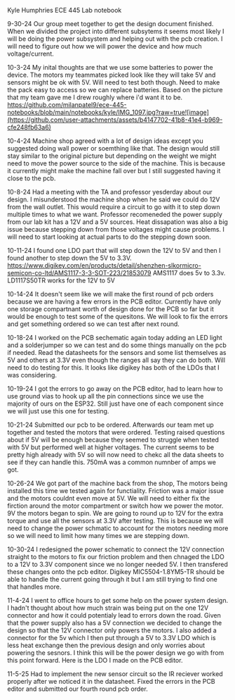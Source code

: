 Kyle Humphries ECE 445 Lab notebook

9-30-24
Our group meet together to get the design document finished. When we divided the project into different subsytems it seems most likely I will be doing the power subsystem and helping out with the pcb creation. I will need to figure out how we will power the device and how much voltage/current.

10-3-24
My inital thoughts are that we use some batteries to power the device. The motors my teammates picked look like they will take 5V and sensors might be ok with 5V. Will need to test both though. Need to make the pack easy to access so we can replace batteries. Based on the picture that my team gave me I drew roughly where i'd want it to be.
https://github.com/milanpatel9/ece-445-notebooks/blob/main/notebooks/kyle/IMG_1097.jpg?raw=true![image](https://github.com/user-attachments/assets/b4147702-41b8-41e4-b969-cfe248fb63a6)

10-4-24
Machine shop agreed with a lot of design ideas except you suggested doing wall power or soemthing like that. The design would still stay similar to the original picture but depending on the weight we might need to move the power source to the side of the machine. This is because it currently might make the machine fall over but I still suggested having it close to the pcb.

10-8-24
Had a meeting with the TA and professor yesderday about our design. I misunderstood the machine shop when he said we could do 12V from the wall outlet. This would require a circuit to go with it to step down multiple times to what we want. Professor recomeneded the power supply from our lab kit has a 12V and a 5V sources. Heat dissapation was also a big issue because stepping down from those voltages might cause problems. I will need to start looking at actual parts to do the stepping down soon.

10-11-24
I found one LDO part that will step down the 12V to 5V and then I found another to step down the 5V to 3.3V. https://www.digikey.com/en/products/detail/shenzhen-slkormicro-semicon-co-ltd/AMS1117-3-3-SOT-223/21853079 AMS1117 does 5v to 3.3v. LD1117S50TR works for the 12V to 5V

10-14-24
It doesn't seem like we will make the first round of pcb orders because we are having a few errors in the PCB editor. Currently have only one storage compartnant worth of design done for the PCB so far but it would be enough to test some of the quesitons. We will look to fix the errors and get something ordered so we can test after next round.

10-18-24
I worked on the PCB sechematic again today adding an LED light and a solderjumper so we can test and do some things manually on the pcb if needed. Read the datasheets for the sensors and some list themselves as 5V and others at 3.3V even though the ranges all say they can do both. Will need to do testing for this. It looks like digikey has both of the LDOs that I was considering.

10-19-24
I got the errors to go away on the PCB editor, had to learn how to use ground vias to hook up all the pin connections since we use the majority of ours on the ESP32. Still just have one of each component since we will just use this one for testing.

10-21-24
Submitted our pcb to be ordered. Afterwards our team met up together and tested the motors that were ordered. Testing raised questions about if 5V will be enough because they seemed to struggle when tested with 5V but performed well at higher voltages. The current seems to be pretty high already with 5V so will now need to chekc all the data sheets to see if they can handle this. 750mA was a common numnber of amps we got.

10-26-24
We got part of the machine back from the shop, The motors being installed this time we tested again for functiality. Friction was a major issue and the motors couldnt even move at 5V. We will need to either fix the firction around the motor compartment or switch how we power the motor. 9V the motors began to spin. We are going to round up to 12V for the extra torque and use all the sensors at 3.3V after testing. This is because we will need to change the power schmatic to account for the motors needing more so we will need to limit how many times we are stepping down.

10-30-24
I redesigned the power schematic to connect the 12V connection straight to the motors to fix our friction problem and then chnaged the LDO to a 12V to 3.3V component since we no longer needed 5V. I then transfered these changes onto the pcb editor. Digikey MIC5504-1.8YM5-TR should be able to handle the current going through it but I am still trying to find one that handles more.

11-4-24
I went to office hours to get some help on the power system design. I hadn't thought about how much strain was being put on the one 12V connector and how it could potentialy lead to errors down the road. Given that the power supply also has a 5V connection we decided to change the design so that the 12V connector only powers the motors. I also added a connector for the 5v which I then put through a 5V to 3.3V LDO which is less heat exchange then the previous design and only worries about powering the sesnors. I think this will be the power design we go with from this point forward. Here is the LDO I made on the PCB editor.

11-5-25 
Had to implement the new sensor circuit so the IR reciever worked properly after we noticed it in the datasheet. Fixed the errors in the PCB editor and submitted our fourth round pcb order.







